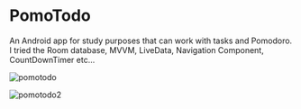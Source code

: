 # PomoTodo
An Android app for study purposes that can work with tasks and Pomodoro. I tried the Room database, MVVM, LiveData, Navigation Component, CountDownTimer etc...

![pomotodo](https://user-images.githubusercontent.com/25404563/182796660-482cb62e-ffa3-4192-8e30-58873b9304fc.png)

![pomotodo2](https://user-images.githubusercontent.com/25404563/180602400-347ece10-39b7-4ec2-9110-d66b37a838f8.png)
